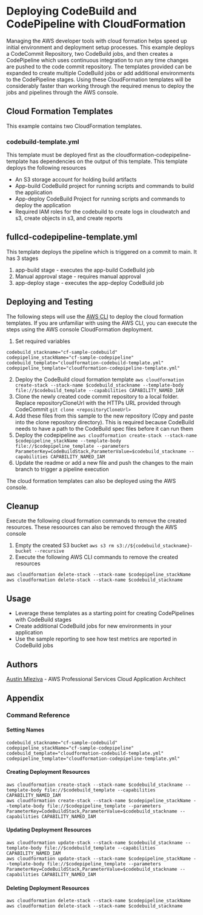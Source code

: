 # Deploying CodeBuild and CodePipeline with CloudFormation

Managing the AWS developer tools with cloud formation helps speed up initial environment and deployment setup processes. This example deploys a CodeCommit Repository, two CodeBuild jobs, and then creates a CodePipeline which uses continuous integration to run any time changes are pushed to the code commit repository. The templates provided can be expanded to create multiple CodeBuild jobs or add additional environments to the CodePipeline stages. Using these CloudFormation templates will be considerably faster than working through the required menus to deploy the jobs and pipelines through the AWS console.

## Cloud Formation Templates

This example contains two CloudFormation templates.

### codebuild-template.yml

This template must be deployed first as the cloudformation-codepipeline-template has dependencies on the output of this template. This template deploys the following resources

 - An S3 storage account for holding build artifacts
 - App-build CodeBuild project for running scripts and commands to build the application
 - App-deploy CodeBuild Project for running scripts and commands to deploy the application
 - Required IAM roles for the codebuild to create logs in cloudwatch and s3, create objects in s3, and create reports

## fullcd-codepipeline-template.yml

This template deploys the pipeline which is triggered on a commit to main. It has 3 stages

1. app-build stage - executes the app-build CodeBuild job
2. Manual approval stage - requires manual approval
3. app-deploy stage - executes the app-deploy CodeBuild job

## Deploying and Testing
The following steps will use the [AWS CLI](https://docs.aws.amazon.com/cli/latest/userguide/cli-chap-getting-started.html) to deploy the cloud formation templates. If you are unfamiliar with using the AWS CLI, you can execute the steps using the AWS console CloudFormation deployment.

1. Set required variables
```
codebuild_stackname="cf-sample-codebuild"
codepipeline_stackName="cf-sample-codepipeline"
codebuild_template="cloudformation-codebuild-template.yml"
codepipeline_template="cloudformation-codepipeline-template.yml"
```
2. Deploy the CodeBuild cloud formation template `aws cloudformation create-stack --stack-name $codebuild_stackname --template-body file://$codebuild_template --capabilities CAPABILITY_NAMED_IAM`
2. Clone the newly created code commit repository to a local folder. Replace repositoryCloneUrl with the HTTPs URL provided through CodeCommit `git clone <repositoryCloneUrl>`
3. Add these files from this sample to the new repository (Copy and paste into the clone repository directory). This is required because CodeBuild needs to have a path to the CodeBuild spec files before it can run them
4. Deploy the codepipeline `aws cloudformation create-stack --stack-name $codepipeline_stackName --template-body file://$codepipeline_template --parameters ParameterKey=CodeBuildStack,ParameterValue=$codebuild_stackname --capabilities CAPABILITY_NAMED_IAM` 
5. Update the readme or add a new file and push the changes to the main branch to trigger a pipeline execution

The cloud formation templates can also be deployed using the AWS console. 

## Cleanup
Execute the following cloud formation commands to remove the created resources. These resoources can also be removed through the AWS console

1. Empty the created S3 bucket `aws s3 rm s3://${codebuild_stackname}-bucket --recursive`
2. Execute the following AWS CLI commands to remove the created resources
```
aws cloudformation delete-stack --stack-name $codepipeline_stackName
aws cloudformation delete-stack --stack-name $codebuild_stackname
```

## Usage

- Leverage these templates as a starting point for creating CodePipelines with CodeBuild stages
- Create additional CodeBuild jobs for new environments in your application
- Use the sample reporting to see how test metrics are reported in CodeBuild jobs

## Authors

[Austin Mleziva](https://github.com/mleziva) - AWS Professional Services Cloud Application Architect

## Appendix

### Command Reference

#### Setting Names

```
codebuild_stackname="cf-sample-codebuild"
codepipeline_stackName="cf-sample-codepipeline"
codebuild_template="cloudformation-codebuild-template.yml"
codepipeline_template="cloudformation-codepipeline-template.yml"
```

#### Creating Deployment Resources

```
aws cloudformation create-stack --stack-name $codebuild_stackname --template-body file://$codebuild_template --capabilities CAPABILITY_NAMED_IAM
aws cloudformation create-stack --stack-name $codepipeline_stackName --template-body file://$codepipeline_template --parameters ParameterKey=CodeBuildStack,ParameterValue=$codebuild_stackname --capabilities CAPABILITY_NAMED_IAM
```

#### Updating Deployment Resources

```
aws cloudformation update-stack --stack-name $codebuild_stackname --template-body file://$codebuild_template --capabilities CAPABILITY_NAMED_IAM
aws cloudformation update-stack --stack-name $codepipeline_stackName --template-body file://$codepipeline_template --parameters ParameterKey=CodeBuildStack,ParameterValue=$codebuild_stackname --capabilities CAPABILITY_NAMED_IAM
```

#### Deleting Deployment Resources

```
aws cloudformation delete-stack --stack-name $codepipeline_stackName
aws cloudformation delete-stack --stack-name $codebuild_stackname
```
